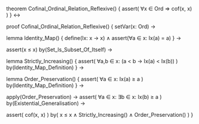 theorem Cofinal_Ordinal_Relation_Reflexive() {
  assert(
    ∀x ∈ Ord ⇒ cof(x, x)
  )
} ↔

proof Cofinal_Ordinal_Relation_Reflexive() {
  setVar(x: Ord) →
  
  lemma Identity_Map() {
    define(Ix: x → x) ∧
    assert(∀a ∈ x: Ix(a) = a)
  } →
  
  assert(x ≤ x) by(Set_Is_Subset_Of_Itself) →
  
  lemma Strictly_Increasing() {
    assert(
      ∀a,b ∈ x: (a < b → Ix(a) < Ix(b))
    ) by(Identity_Map_Definition)
  } →
  
  lemma Order_Preservation() {
    assert(
      ∀a ∈ x: Ix(a) ≥ a
    ) by(Identity_Map_Definition)
  } →
  
  apply(Order_Preservation) →
  assert(
    ∀a ∈ x: ∃b ∈ x: Ix(b) ≥ a
  ) by(Existential_Generalisation) →
  
  assert(
    cof(x, x)
  ) by(
    x ≤ x ∧
    Strictly_Increasing() ∧
    Order_Preservation()
  )
}